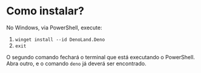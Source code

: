 # Como instalar?

No Windows, via PowerShell, execute:

1. `winget install --id DenoLand.Deno`
2. `exit`

O segundo comando fechará o terminal que está executando o PowerShell. Abra outro, e o comando `deno` já deverá ser encontrado.

